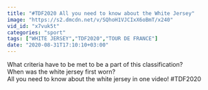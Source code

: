 ```yaml
---
title: "#TDF2020 All you need to know about the White Jersey"
image: "https://s2.dmcdn.net/v/SQhoH1VJCIxX6oBmT/x240"
vid_id: "x7vuk5t"
categories: "sport"
tags: ["WHITE JERSEY","TDF2020","TOUR DE FRANCE"]
date: "2020-08-31T17:10:10+03:00"
---
```

What criteria have to be met to be a part of this classification?   <br>When was the white jersey first worn?   <br>All you need to know about the white jersey in one video! #TDF2020   <br>
